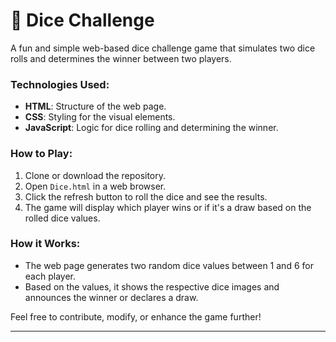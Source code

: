 # 🎲 Dice Challenge

A fun and simple web-based dice challenge game that simulates two dice rolls and determines the winner between two players.

### Technologies Used:
- **HTML**: Structure of the web page.
- **CSS**: Styling for the visual elements.
- **JavaScript**: Logic for dice rolling and determining the winner.

### How to Play:
1. Clone or download the repository.
2. Open `Dice.html` in a web browser.
3. Click the refresh button  to roll the dice and see the results.
4. The game will display which player wins or if it's a draw based on the rolled dice values.

### How it Works:
- The web page generates two random dice values between 1 and 6 for each player.
- Based on the values, it shows the respective dice images and announces the winner or declares a draw.

Feel free to contribute, modify, or enhance the game further!

---


